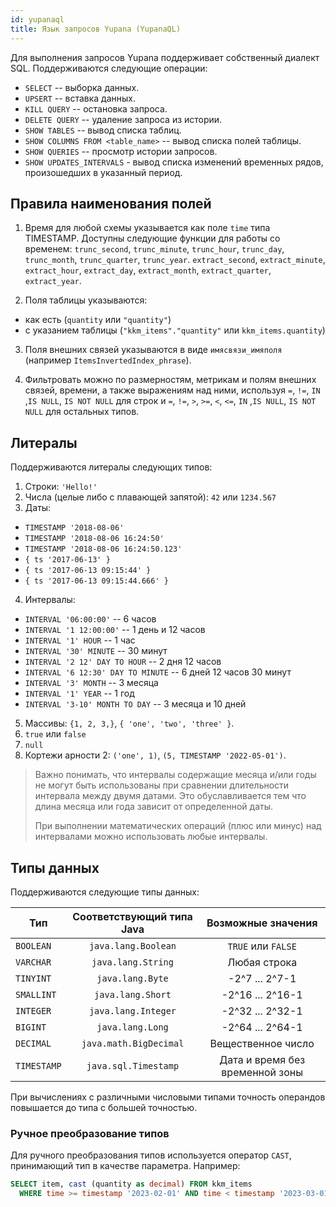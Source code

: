 ```yaml
---
id: yupanaql
title: Язык запросов Yupana (YupanaQL)
---
```


Для выполнения запросов Yupana поддерживает собственный диалект SQL.  Поддерживаются следующие операции:

 - `SELECT` -- выборка данных.
 - `UPSERT` -- вставка данных.
 - `KILL QUERY` -- остановка запроса.
 - `DELETE QUERY` -- удаление запроса из истории.
 - `SHOW TABLES` -- вывод списка таблиц.
 - `SHOW COLUMNS FROM <table_name>` -- вывод списка полей таблицы.
 - `SHOW QUERIES` -- просмотр истории запросов.
 - `SHOW UPDATES_INTERVALS` - вывод списка изменений временных рядов, произошедших в указанный период.

## Правила наименования полей

1. Время для любой схемы указывается как поле `time` типа TIMESTAMP. Доступны следующие функции для работы со временем:
 `trunc_second`, `trunc_minute`, `trunc_hour`, `trunc_day`, `trunc_month`, `trunc_quarter`, `trunc_year`.
 `extract_second`, `extract_minute`, `extract_hour`, `extract_day`, `extract_month`, `extract_quarter`, `extract_year`.

2. Поля таблицы указываются:
 - как есть (`quantity` или `"quantity"`)
 - с указанием таблицы (`"kkm_items"."quantity"` или `kkm_items.quantity`)

3. Поля внешних связей указываются в виде `имясвязи_имяполя` (например `ItemsInvertedIndex_phrase`).

4. Фильтровать можно по размерностям, метрикам и полям внешних связей, времени, а также выражениям над ними,
   используя `=`, `!=`, `IN` ,`IS NULL`, `IS NOT NULL` для строк и `=`, `!=`, `>`, `>=`, `<`, `<=`, `IN` ,`IS NULL`,
   `IS NOT NULL` для остальных типов.

## Литералы

Поддерживаются литералы следующих типов:

1. Строки: `'Hello!'`
2. Числа (целые либо с плавающей запятой): `42` или `1234.567`
3. Даты:
 - `TIMESTAMP '2018-08-06'`
 - `TIMESTAMP '2018-08-06 16:24:50'`
 - `TIMESTAMP '2018-08-06 16:24:50.123'`
 - `{ ts '2017-06-13' }`
 - `{ ts '2017-06-13 09:15:44' }`
 - `{ ts '2017-06-13 09:15:44.666' }`
4. Интервалы:
 - `INTERVAL '06:00:00'` -- 6 часов
 - `INTERVAL '1 12:00:00'` -- 1 день и 12 часов
 - `INTERVAL '1' HOUR` -- 1 час
 - `INTERVAL '30' MINUTE` -- 30 минут
 - `INTERVAL '2 12' DAY TO HOUR` -- 2 дня 12 часов
 - `INTERVAL '6 12:30' DAY TO MINUTE` -- 6 дней 12 часов 30 минут
 - `INTERVAL '3' MONTH` -- 3 месяца
 - `INTERVAL '1' YEAR` -- 1 год
 - `INTERVAL '3-10' MONTH TO DAY` -- 3 месяца и 10 дней
5. Массивы: `{1, 2, 3,}`, `{ 'one', 'two', 'three' }`.
6. `true` или `false`
7. `null`
8. Кортежи арности 2: `('one', 1)`, `(5, TIMESTAMP '2022-05-01')`.

> Важно понимать, что интервалы содержащие месяца и/или годы не могут быть использованы при сравнении длительности
> интервала между двумя датами.  Это обуславливается тем что длина месяца или года зависит от определенной даты.
>
> При выполнении математических операций (плюс или минус) над интервалами можно использовать любые интервалы.

## Типы данных

Поддерживаются следующие типы данных:

| Тип         | Соответствующий типа Java | Возможные значения              |
|-------------|:-------------------------:|:-------------------------------:|
| `BOOLEAN`   | `java.lang.Boolean`       | `TRUE` или `FALSE`              |
| `VARCHAR`   | `java.lang.String`        | Любая строка                    |
| `TINYINT`   | `java.lang.Byte`          | -2^7 ... 2^7-1                  |
| `SMALLINT`  | `java.lang.Short`         | -2^16 ... 2^16-1                |
| `INTEGER`   | `java.lang.Integer`       | -2^32 ... 2^32-1                |
| `BIGINT`    | `java.lang.Long`          | -2^64 ... 2^64-1                |
| `DECIMAL`   | `java.math.BigDecimal`    | Вещественное число              |
| `TIMESTAMP` | `java.sql.Timestamp`      | Дата и время без временной зоны |

При вычислениях с различными числовыми типами точность операндов повышается до типа с большей точностью.

### Ручное преобразование типов

Для ручного преобразования типов используется оператор `CAST`, принимающий тип в качестве параметра. Например:

```sql
SELECT item, cast (quantity as decimal) FROM kkm_items
  WHERE time >= timestamp '2023-02-01' AND time < timestamp '2023-03-01'
```
